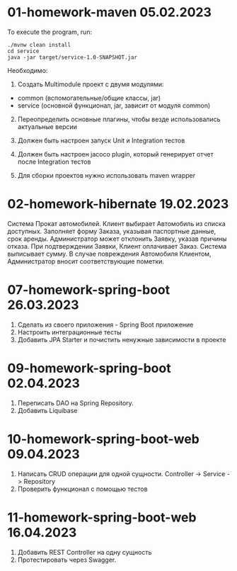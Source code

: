 # 01-homework-maven 05.02.2023

To execute the program, run:

```
./mvnw clean install
cd service
java -jar target/service-1.0-SNAPSHOT.jar

```

Необходимо:
1. Создать Multimodule проект с двумя модулями:
- common (вспомогательные/общие классы, jar)
- service (основной функционал, jar, зависит от модуля common)
2. Переопределить основные плагины, чтобы везде использовались актуальные версии

3. Должен быть настроен запуск Unit и Integration тестов
4. Должен быть настроен jacoco plugin, который генерирует отчет после Integration тестов

5. Для сборки проектов нужно использовать maven wrapper
# 02-homework-hibernate 19.02.2023
Система Прокат автомобилей. Клиент выбирает Автомобиль из списка доступных.
Заполняет форму Заказа, указывая паспортные данные, срок аренды. Администратор может отклонить Заявку, указав причины отказа. При подтверждении Заявки, Клиент оплачивает Заказ. Система выписывает сумму. В случае повреждения Автомобиля Клиентом, Администратор вносит соответствующие пометки.

# 07-homework-spring-boot 26.03.2023

1. Сделать из своего приложения - Spring Boot приложение
2. Настроить интеграционные тесты
3. Добавить JPA Starter и почистить ненужные зависимости в проекте

# 09-homework-spring-boot 02.04.2023
1. Переписать DAO на Spring Repository.
2. Добавить Liquibase

# 10-homework-spring-boot-web 09.04.2023
1. Написать CRUD операции для одной сущности. Controller -> Service -> Repository
2. Проверить функционал с помощью тестов

# 11-homework-spring-boot-web 16.04.2023
1. Добавить REST Controller на одну сущность
2. Протестировать через Swagger. 